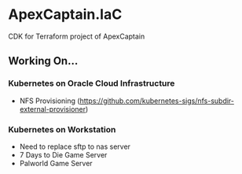 # ApexCaptain.IaC

CDK for Terraform project of ApexCaptain

## Working On...

### Kubernetes on Oracle Cloud Infrastructure

- NFS Provisioning (https://github.com/kubernetes-sigs/nfs-subdir-external-provisioner)

### Kubernetes on Workstation

- Need to replace sftp to nas server
- 7 Days to Die Game Server
- Palworld Game Server
